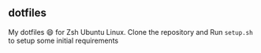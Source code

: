 dotfiles
---------
My dotfiles :smile: for Zsh Ubuntu Linux. Clone the repository and Run `setup.sh` to setup some initial requirements 
